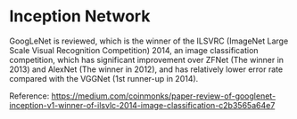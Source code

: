 # Inception Network
GoogLeNet is reviewed, which is the winner of the ILSVRC (ImageNet Large Scale Visual Recognition Competition) 2014, an image classification competition, which has significant improvement over ZFNet (The winner in 2013) and AlexNet (The winner in 2012), and has relatively lower error rate compared with the VGGNet (1st runner-up in 2014).

Reference:
https://medium.com/coinmonks/paper-review-of-googlenet-inception-v1-winner-of-ilsvlc-2014-image-classification-c2b3565a64e7
